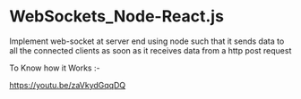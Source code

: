 # WebSockets_Node-React.js

Implement web-socket at server end using node such that it sends data to all the connected clients
as soon as it receives data from a http post request 

To Know how it Works :-

https://youtu.be/zaVkydGqqDQ

